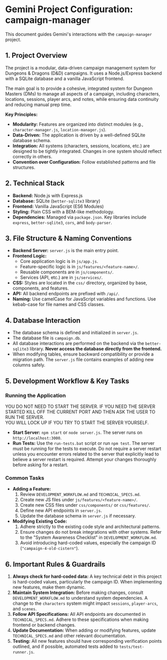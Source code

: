 # Gemini Project Configuration: campaign-manager

This document guides Gemini's interactions with the `campaign-manager` project.

## 1. Project Overview

The project is a modular, data-driven campaign management system for Dungeons & Dragons (D&D) campaigns. It uses a Node.js/Express backend with a SQLite database and a vanilla JavaScript frontend.

The main goal is to provide a cohesive, integrated system for Dungeon Masters (DMs) to manage all aspects of a campaign, including characters, locations, sessions, player arcs, and notes, while ensuring data continuity and reducing manual prep time.

**Key Principles:**
- **Modularity:** Features are organized into distinct modules (e.g., `character-manager.js`, `location-manager.js`).
- **Data-Driven:** The application is driven by a well-defined SQLite database schema.
- **Integration:** All systems (characters, sessions, locations, etc.) are designed to be tightly integrated. Changes in one system should reflect correctly in others.
- **Convention over Configuration:** Follow established patterns and file structures.

## 2. Technical Stack

- **Backend:** Node.js with Express.js
- **Database:** SQLite (`better-sqlite3` library)
- **Frontend:** Vanilla JavaScript (ES6 Modules)
- **Styling:** Plain CSS with a BEM-like methodology.
- **Dependencies:** Managed via `package.json`. Key libraries include `express`, `better-sqlite3`, `cors`, and `body-parser`.

## 3. File Structure & Naming Conventions

- **Backend Server:** `server.js` is the main entry point.
- **Frontend Logic:**
    - Core application logic is in `js/app.js`.
    - Feature-specific logic is in `js/features/<feature-name>/`.
    - Reusable components are in `js/components/`.
    - Services (API, etc.) are in `js/services/`.
- **CSS:** Styles are located in the `css/` directory, organized by base, components, and features.
- **API:** All backend endpoints are prefixed with `/api/`.
- **Naming:** Use camelCase for JavaScript variables and functions. Use kebab-case for file names and CSS classes.

## 4. Database Interaction

- The database schema is defined and initialized in `server.js`.
- The database file is `campaign.db`.
- All database interactions are performed on the backend via the `better-sqlite3` library. **Never access the database directly from the frontend.**
- When modifying tables, ensure backward compatibility or provide a migration path. The `server.js` file contains examples of adding new columns safely.

## 5. Development Workflow & Key Tasks

### Running the Application
YOU DO NOT NEED TO START THE SERVER.
IF YOU NEED THE SERVER STARTED KILL OFF THE CURRENT PORT AND THEN ASK THE USER TO RUN THE SERVER.  
YOU WILL LOCK UP IF YOU TRY TO START THE SERVER YOURSELF.

- **Start Server:** `npm start` or `node server.js`. The server runs on `http://localhost:3000`.
- **Run Tests:** Use the `run-tests.bat` script or run `npm test`. The server must be running for the tests to execute.  Do not require a server restart unless you encounter errors related to the server that explicitly lead to believe a server restart is required.  Attempt your changes thoroughly before asking for a restart.

### Common Tasks
- **Adding a Feature:**
    1.  Review `DEVELOPMENT_WORKFLOW.md` and `TECHNICAL_SPECS.md`.
    2.  Create new JS files under `js/features/<feature-name>/`.
    3.  Create new CSS files under `css/components/` or `css/features/`.
    4.  Define new API endpoints in `server.js`.
    5.  Update the database schema in `server.js` if necessary.
- **Modifying Existing Code:**
    1.  Adhere strictly to the existing code style and architectural patterns.
    2.  Ensure changes do not break integrations with other systems. Refer to the "System Awareness Checklist" in `DEVELOPMENT_WORKFLOW.md`.
    3.  Avoid introducing hard-coded values, especially the campaign ID (`"campaign-4-old-cistern"`).

## 6. Important Rules & Guardrails

1.  **Always check for hard-coded data:** A key technical debt in this project is hard-coded values, particularly the campaign ID. When implementing new features, make them dynamic.
2.  **Maintain System Integration:** Before making changes, consult `DEVELOPMENT_WORKFLOW.md` to understand system dependencies. A change to the `characters` system might impact `sessions`, `player-arcs`, and `scenes`.
3.  **Follow API Specifications:** All API endpoints are documented in `TECHNICAL_SPECS.md`. Adhere to these specifications when making frontend or backend changes.
4.  **Update Documentation:** When adding or modifying features, update `TECHNICAL_SPECS.md` and other relevant documentation.
5.  **Testing:** All new features should have corresponding verification points outlined, and if possible, automated tests added to `tests/test-runner.js`.
